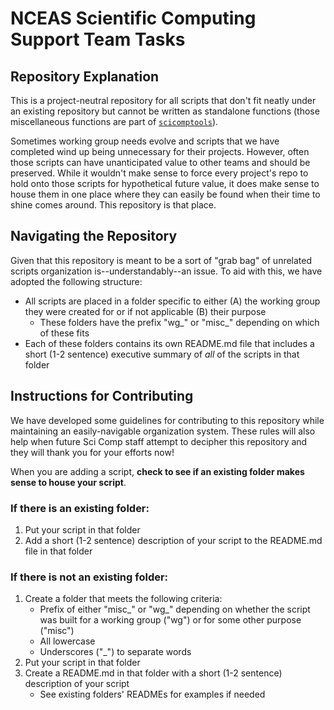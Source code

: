 # NCEAS Scientific Computing Support Team Tasks

## Repository Explanation

This is a project-neutral repository for all scripts that don't fit neatly under an existing repository but cannot be written as standalone functions (those miscellaneous functions are part of [`scicomptools`](https://github.com/NCEAS/scicomptools)).

Sometimes working group needs evolve and scripts that we have completed wind up being unnecessary for their projects. However, often those scripts can have unanticipated value to other teams and should be preserved. While it wouldn't make sense to force every project's repo to hold onto those scripts for hypothetical future value, it does make sense to house them in one place where they can easily be found when their time to shine comes around. This repository is that place.

## Navigating the Repository

Given that this repository is meant to be a sort of "grab bag" of unrelated scripts organization is--understandably--an issue. To aid with this, we have adopted the following structure:

-   All scripts are placed in a folder specific to either (A) the working group they were created for or if not applicable (B) their purpose
    -   These folders have the prefix "wg\_" or "misc\_" depending on which of these fits
-   Each of these folders contains its own README.md file that includes a short (1-2 sentence) executive summary of *all* of the scripts in that folder

## Instructions for Contributing

We have developed some guidelines for contributing to this repository while maintaining an easily-navigable organization system. These rules will also help when future Sci Comp staff attempt to decipher this repository and they will thank you for your efforts now!

When you are adding a script, **check to see if an existing folder makes sense to house your script**.

### If there **is** an existing folder:

1.  Put your script in that folder
2.  Add a short (1-2 sentence) description of your script to the README.md file in that folder

### If there **is not** an existing folder:

1.  Create a folder that meets the following criteria:
    -   Prefix of either "misc\_" or "wg\_" depending on whether the script was built for a working group ("wg") or for some other purpose ("misc")
    -   All lowercase
    -   Underscores ("\_") to separate words
2.  Put your script in that folder
3.  Create a README.md in that folder with a short (1-2 sentence) description of your script
    -   See existing folders' READMEs for examples if needed
